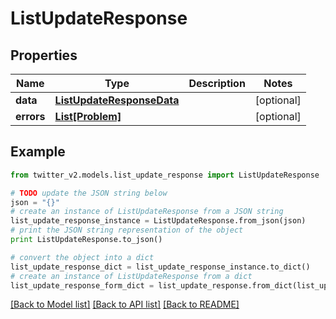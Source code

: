 # ListUpdateResponse


## Properties
Name | Type | Description | Notes
------------ | ------------- | ------------- | -------------
**data** | [**ListUpdateResponseData**](ListUpdateResponseData.md) |  | [optional] 
**errors** | [**List[Problem]**](Problem.md) |  | [optional] 

## Example

```python
from twitter_v2.models.list_update_response import ListUpdateResponse

# TODO update the JSON string below
json = "{}"
# create an instance of ListUpdateResponse from a JSON string
list_update_response_instance = ListUpdateResponse.from_json(json)
# print the JSON string representation of the object
print ListUpdateResponse.to_json()

# convert the object into a dict
list_update_response_dict = list_update_response_instance.to_dict()
# create an instance of ListUpdateResponse from a dict
list_update_response_form_dict = list_update_response.from_dict(list_update_response_dict)
```
[[Back to Model list]](../README.md#documentation-for-models) [[Back to API list]](../README.md#documentation-for-api-endpoints) [[Back to README]](../README.md)


